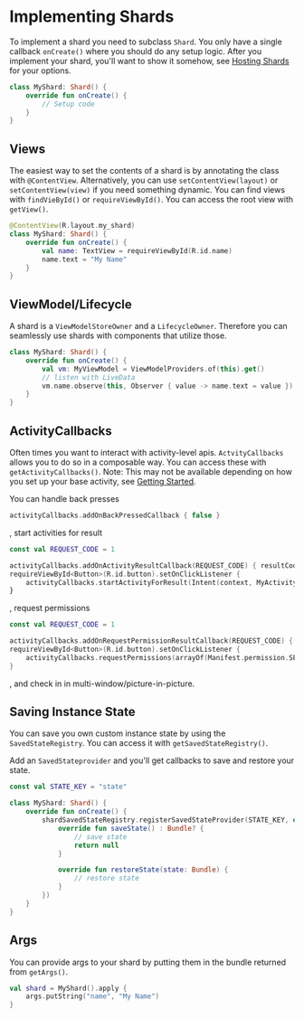 # Implementing Shards 

To implement a shard you need to subclass `Shard`. You only have a single callback `onCreate()` 
where you should do any setup logic. After you implement your shard, you'll want to show it somehow,
see [Hosting Shards](/docs/hosting-shards.md) for your options.

```kotlin
class MyShard: Shard() {
    override fun onCreate() {
        // Setup code
    }
}
```

## Views

The easiest way to set the contents of a shard is by annotating the class with `@ContentView`.
Alternatively, you can use `setContentView(layout)` or `setContentView(view)` if you need something
dynamic. You can find views with `findVieById()` or `requireViewById()`. You can access the root
view with `getView()`.

```kotlin
@ContentView(R.layout.my_shard)
class MyShard: Shard() {
    override fun onCreate() {
        val name: TextView = requireViewById(R.id.name)
        name.text = "My Name"
    }
}
```

## ViewModel/Lifecycle

A shard is a `ViewModelStoreOwner` and a `LifecycleOwner`. Therefore you can seamlessly use shards
with components that utilize those.

```kotlin
class MyShard: Shard() {
    override fun onCreate() {
        val vm: MyViewModel = ViewModelProviders.of(this).get()
        // listen with LiveData
        vm.name.observe(this, Observer { value -> name.text = value })
    }
}
```

## ActivityCallbacks

Often times you want to interact with activity-level apis. `ActvityCallbacks` allows you to do so in
a composable way. You can access these with `getActivityCallbacks()`. Note: This may not be 
available depending on how you set up your base activity, see
[Getting Started](/docs/getting-started.md).

You can handle back presses

```kotlin
activityCallbacks.addOnBackPressedCallback { false }
```

, start activities for result

```kotlin
const val REQUEST_CODE = 1

activityCallbacks.addOnActivityResultCallback(REQUEST_CODE) { resultCode, data -> }
requireViewById<Button>(R.id.button).setOnClickListener {
    activityCallbacks.startActivityForResult(Intent(context, MyActivity::class.java), REQUEST_CODE)
}
```

, request permissions

```kotlin
const val REQUEST_CODE = 1

activityCallbacks.addOnRequestPermissionResultCallback(REQUEST_CODE) { permissions, grantResults -> }
requireViewById<Button>(R.id.button).setOnClickListener {
    activityCallbacks.requestPermissions(arrayOf(Manifest.permission.SEND_SMD), REQUEST_CODE)
}
```

, and check in in multi-window/picture-in-picture.

## Saving Instance State

You can save you own custom instance state by using the `SavedStateRegistry`. You can access it with
`getSavedStateRegistry()`.

Add an `SavedStateprovider` and you'll get callbacks to save and restore your state.

```kotlin
const val STATE_KEY = "state"

class MyShard: Shard() {
    override fun onCreate() {
        shardSavedStateRegistry.registerSavedStateProvider(STATE_KEY, object: SavedStateProvider<Bundle> {
            override fun saveState() : Bundle? {
                // save state
                return null
            }

            override fun restoreState(state: Bundle) {
                // restore state
            }
        }) 
    }
}
```

## Args

You can provide args to your shard by putting them in the bundle returned from `getArgs()`.

```kotlin
val shard = MyShard().apply {
    args.putString("name", "My Name")
}
```
